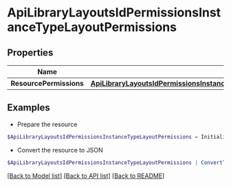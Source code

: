 # ApiLibraryLayoutsIdPermissionsInstanceTypeLayoutPermissions
## Properties

Name | Type | Description | Notes
------------ | ------------- | ------------- | -------------
**ResourcePermissions** | [**ApiLibraryLayoutsIdPermissionsInstanceTypeLayoutPermissionsResourcePermissions**](ApiLibraryLayoutsIdPermissionsInstanceTypeLayoutPermissionsResourcePermissions.md) |  | [optional] 

## Examples

- Prepare the resource
```powershell
$ApiLibraryLayoutsIdPermissionsInstanceTypeLayoutPermissions = Initialize-PSOpenAPIToolsApiLibraryLayoutsIdPermissionsInstanceTypeLayoutPermissions  -ResourcePermissions null
```

- Convert the resource to JSON
```powershell
$ApiLibraryLayoutsIdPermissionsInstanceTypeLayoutPermissions | ConvertTo-JSON
```

[[Back to Model list]](../README.md#documentation-for-models) [[Back to API list]](../README.md#documentation-for-api-endpoints) [[Back to README]](../README.md)

